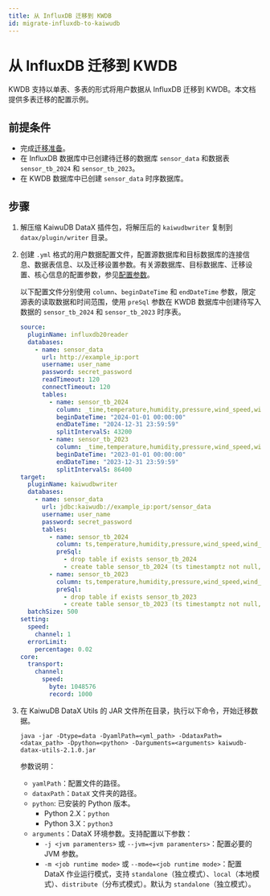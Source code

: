 ```yaml
---
title: 从 InfluxDB 迁移到 KWDB
id: migrate-influxdb-to-kaiwudb
---
```


# 从 InfluxDB 迁移到 KWDB

KWDB 支持以单表、多表的形式将用户数据从 InfluxDB 迁移到 KWDB。本文档提供多表迁移的配置示例。

## 前提条件

- 完成[迁移准备](../before-migration.md)。
- 在 InfluxDB 数据库中已创建待迁移的数据库 `sensor_data` 和数据表 `sensor_tb_2024` 和 `sensor_tb_2023`。
- 在 KWDB 数据库中已创建 `sensor_data` 时序数据库。

## 步骤

1. 解压缩 KaiwuDB DataX 插件包，将解压后的 `kaiwudbwriter` 复制到 `datax/plugin/writer` 目录。
2. 创建 `.yml` 格式的用户数据配置文件，配置源数据库和目标数据库的连接信息、数据表信息、以及迁移设置参数。有关源数据库、目标数据库、迁移设置、核心信息的配置参数，参见[配置参数](../config-params.md)。

    以下配置文件分别使用 `column`、`beginDateTime` 和 `endDateTime` 参数，限定源表的读取数据和时间范围，使用 `preSql` 参数在 KWDB 数据库中创建待写入数据的 `sensor_tb_2024` 和 `sensor_tb_2023` 时序表。

    ```yaml ts{11-20}
    source:
      pluginName: influxdb20reader
      databases:
        - name: sensor_data
          url: http://example_ip:port
          username: user_name
          password: secret_password
          readTimeout: 120
          connectTimeout: 120
          tables:
            - name: sensor_tb_2024
              column: _time,temperature,humidity,pressure,wind_speed,wind_direction,precipitation,t1
              beginDateTime: "2024-01-01 00:00:00"
              endDateTime: "2024-12-31 23:59:59"
              splitIntervalS: 43200
            - name: sensor_tb_2023
              column: _time,temperature,humidity,pressure,wind_speed,wind_direction,precipitation,t1
              beginDateTime: "2023-01-01 00:00:00"
              endDateTime: "2023-12-31 23:59:59"
              splitIntervalS: 86400
    target:
      pluginName: kaiwudbwriter
      databases:
        - name: sensor_data
          url: jdbc:kaiwudb://example_ip:port/sensor_data
          username: user_name
          password: secret_password
          tables:
            - name: sensor_tb_2024
              column: ts,temperature,humidity,pressure,wind_speed,wind_direction,precipitation,t1
              preSql:
                - drop table if exists sensor_tb_2024
                - create table sensor_tb_2024 (ts timestamptz not null, temperature float8, humidity float4, pressure float8, wind_speed float4, wind_direction varchar(20), precipitation float4) tags (t1 varchar not null) primary tags (t1)
            - name: sensor_tb_2023
              column: ts,temperature,humidity,pressure,wind_speed,wind_direction,precipitation,t1
              preSql:
                - drop table if exists sensor_tb_2023
                - create table sensor_tb_2023 (ts timestamptz not null, temperature float8, humidity float4, pressure float8, wind_speed float4, wind_direction varchar(20), precipitation float4) tags (t1 varchar not null) primary tags (t1)
      batchSize: 500
    setting:
      speed:
        channel: 1
      errorLimit:
        percentage: 0.02
    core:
      transport:
        channel:
          speed:
            byte: 1048576
            record: 1000
    ```

3. 在 KaiwuDB DataX Utils 的 JAR 文件所在目录，执行以下命令，开始迁移数据。

    ```shell
    java -jar -Dtype=data -DyamlPath=<yml_path> -DdataxPath=<datax_path> -Dpython=<python> -Darguments=<arguments> kaiwudb-datax-utils-2.1.0.jar
    ```

    参数说明：
    - `yamlPath`：配置文件的路径。
    - `dataxPath`：`DataX` 文件夹的路径。
    - `python`: 已安装的 Python 版本。
      - Python 2.X：`python`
      - Python 3.X：`python3`
    - `arguments`：DataX 环境参数。支持配置以下参数：
      - `-j <jvm paramenters>` 或 `--jvm=<jvm paramenters>`：配置必要的 JVM 参数。
      - `-m <job runtime mode>` 或 `--mode=<job runtime mode>`：配置 DataX 作业运行模式，支持 `standalone`（独立模式）、`local`（本地模式）、`distribute`（分布式模式）。默认为 `standalone`（独立模式）。
